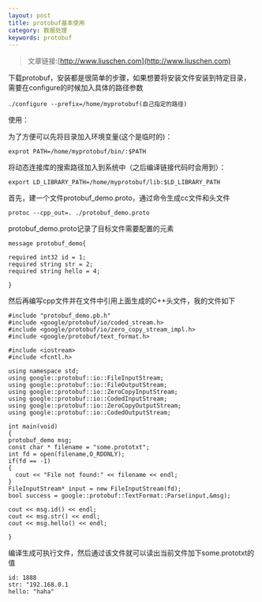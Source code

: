 ```yaml
---
layout: post
title: protobuf基本使用
category: 数据处理
keywords: protobuf
---
```


>文章链接:[http://www.liuschen.com](http://www.liuschen.com)

下载protobuf，安装都是很简单的步骤，如果想要将安装文件安装到特定目录，需要在configure的时候加入具体的路径参数

	./configure --prefix=/home/myprotobuf(自己指定的路径)

使用：

为了方便可以先将目录加入环境变量(这个是临时的)：

	exprot PATH=/home/myprotobuf/bin/:$PATH

将动态连接库的搜索路径加入到系统中（之后编译链接代码时会用到）：

	export LD_LIBRARY_PATH=/home/myprotobuf/lib:$LD_LIBRARY_PATH

首先，建一个文件protobuf_demo.proto，通过命令生成cc文件和头文件

	protoc --cpp_out=. ./protobuf_demo.proto

protobuf_demo.proto记录了目标文件需要配置的元素

	message protobuf_demo{

	required int32 id = 1;
	required string str = 2;
	required string hello = 4;

	}

然后再编写cpp文件并在文件中引用上面生成的C++头文件，我的文件如下

	#include "protobuf_demo.pb.h"
	#include <google/protobuf/io/coded_stream.h>
	#include <google/protobuf/io/zero_copy_stream_impl.h>
	#include <google/protobuf/text_format.h>
	
	#include <iostream>
	#include <fcntl.h>
	
	using namespace std;
	using google::protobuf::io::FileInputStream;
	using google::protobuf::io::FileOutputStream;
	using google::protobuf::io::ZeroCopyInputStream;
	using google::protobuf::io::CodedInputStream;
	using google::protobuf::io::ZeroCopyOutputStream;
	using google::protobuf::io::CodedOutputStream;
	
	int main(void)
	{
	protobuf_demo msg;
	const char * filename = "some.prototxt";
	int fd = open(filename,O_RDONLY);
	if(fd == -1)
	{
	  cout << "File not found:" << filename << endl;
	}
	FileInputStream* input = new FileInputStream(fd);
	bool success = google::protobuf::TextFormat::Parse(input,&msg);
	
	cout << msg.id() << endl;
	cout << msg.str() << endl;
	cout << msg.hello() << endl;
	
	}


编译生成可执行文件，然后通过该文件就可以读出当前文件加下some.prototxt的值

	id: 1888
	str: "192.168.0.1
	hello: "haha"

	
